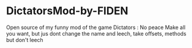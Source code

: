 # DictatorsMod-by-FIDEN
Open source of my funny mod of the game Dictators : No peace
Make all you want, but jus dont change the name and leech, take offsets, methods but don't leech
